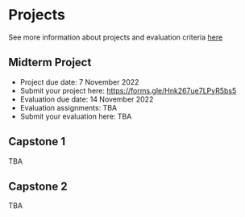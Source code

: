 # Projects

See more information about projects and evaluation criteria [here](../../projects/)


## Midterm Project

* Project due date: 7 November 2022
* Submit your project here: https://forms.gle/Hnk267ue7LPyR5bs5
* Evaluation due date: 14 November 2022
* Evaluation assignments: TBA
* Submit your evaluation here: TBA

## Capstone 1 

TBA

## Capstone 2 

TBA
